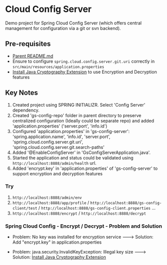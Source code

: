# Cloud Config Server

Demo project for Spring Cloud Config Server (which offers central management for configuration via a git or svn backend).

## Pre-requisites

* [Parent README.md](../README.md)
* Ensure to configure `spring.cloud.config.server.git.uri` correctly in `src/main/resources/application.properties`
* [Install Java Cryptography Extension](http://cloud.spring.io/spring-cloud-static/spring-cloud.html#_encryption_and_decryption) to use Encryption and Decryption features

## Key Notes

1. Created project using SPRING INITIALIZR. Select 'Config Server' dependency.
2. Created 'gs-config-repo' folder in parent directory to preserve centralized configuration (Ideally could be separate repo) and added 'application.properties' ('server.port', 'info.id')
3. Configured 'application.properties' in 'gs-config-server': 'spring.application.name', 'info.id', 'server.port', 'spring.cloud.config.server.git.uri', 'spring.cloud.config.server.git.search-paths'
4. Added '@EnableConfigServer' in 'GsConfigServerApplication.java'. 
5. Started the application and status could be validated using `http://localhost:8888/admin/health` url.
6. Added 'encrypt.key' in 'application.properties' of 'gs-config-server' to support encryption and decryption features

### Try

1. `http://localhost:8888/admin/env`
2. `http://localhost:8888/app/profile` / `http://localhost:8888/gs-config-client/test` / `http://localhost:8888/gs-config-client.properties` ...
3. `http://localhost:8888/encrypt` / `http://localhost:8888/decrypt`

### Spring Cloud Config - Encrypt / Decrypt - Problem and Solution

* Problem: No key was installed for encryption service ---> Solution: Add "encrypt.key" in application.properties

* Problem: java.security.InvalidKeyException: Illegal key size ---> Solution: [Install Java Cryptography Extension](http://cloud.spring.io/spring-cloud-static/spring-cloud.html#_encryption_and_decryption)
